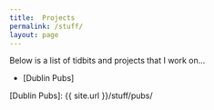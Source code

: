 ```yaml
---
title:  Projects
permalink: /stuff/
layout: page
---
```


Below is a list of tidbits and projects that I work on...

 * [Dublin Pubs]

<!-- Web Links -->
[Dublin Pubs]: {{ site.url }}/stuff/pubs/
